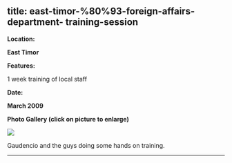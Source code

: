  title: east-timor-%80%93-foreign-affairs-department- training-session
----------------------------------------------------------

**Location:**

**East Timor**

**Features:**

1 week training of local staff

**Date:**

**March 2009**    

**Photo Gallery (click on picture to enlarge)**

[ ![ ](wp-content/uploads/2011/09/east-timor-training_s.jpg)](wp-content/uploads/2011/09/east-timor-training_l.jpg)

Gaudencio and the guys doing some hands on training.




----------------------------------------------------------
